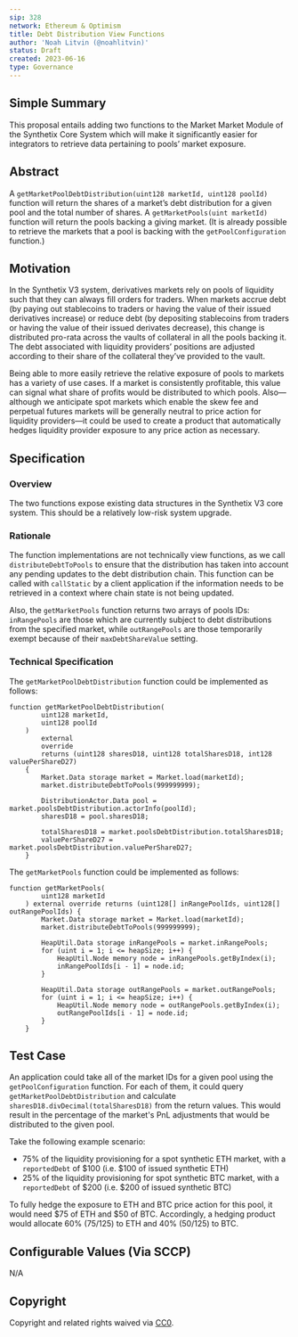 ```yaml
---
sip: 328
network: Ethereum & Optimism
title: Debt Distribution View Functions
author: 'Noah Litvin (@noahlitvin)'
status: Draft
created: 2023-06-16
type: Governance
---
```


## Simple Summary

This proposal entails adding two functions to the Market Market Module of the Synthetix Core System which will make it significantly easier for integrators to retrieve data pertaining to pools’ market exposure.

## Abstract

A `getMarketPoolDebtDistribution(uint128 marketId, uint128 poolId)` function will return the shares of a market’s debt distribution for a given pool and the total number of shares. A `getMarketPools(uint marketId)` function will return the pools backing a giving market. (It is already possible to retrieve the markets that a pool is backing with the `getPoolConfiguration` function.)

## Motivation

In the Synthetix V3 system, derivatives markets rely on pools of liquidity such that they can always fill orders for traders. When markets accrue debt (by paying out stablecoins to traders or having the value of their issued derivatives increase) or reduce debt (by depositing stablecoins from traders or having the value of their issued derivates decrease), this change is distributed pro-rata across the vaults of collateral in all the pools backing it. The debt associated with liquidity providers’ positions are adjusted according to their share of the collateral they’ve provided to the vault.

Being able to more easily retrieve the relative exposure of pools to markets has a variety of use cases. If a market is consistently profitable, this value can signal what share of profits would be distributed to which pools. Also—although we anticipate spot markets which enable the skew fee and perpetual futures markets will be generally neutral to price action for liquidity providers—it could be used to create a product that automatically hedges liquidity provider exposure to any price action as necessary.

## Specification

### Overview

The two functions expose existing data structures in the Synthetix V3 core system. This should be a relatively low-risk system upgrade.

### Rationale

The function implementations are not technically view functions, as we call `distributeDebtToPools` to ensure that the distribution has taken into account any pending updates to the debt distribution chain. This function can be called with `callStatic` by a client application if the information needs to be retrieved in a context where chain state is not being updated.

Also, the `getMarketPools` function returns two arrays of pools IDs: `inRangePools` are those which are currently subject to debt distributions from the specified market, while `outRangePools` are those temporarily exempt because of their `maxDebtShareValue` setting.

### Technical Specification

The `getMarketPoolDebtDistribution` function could be implemented as follows:

```solidity
function getMarketPoolDebtDistribution(
        uint128 marketId,
        uint128 poolId
    )
        external
        override
        returns (uint128 sharesD18, uint128 totalSharesD18, int128 valuePerShareD27)
    {
        Market.Data storage market = Market.load(marketId);
        market.distributeDebtToPools(999999999);

        DistributionActor.Data pool = market.poolsDebtDistribution.actorInfo(poolId);
        sharesD18 = pool.sharesD18;

        totalSharesD18 = market.poolsDebtDistribution.totalSharesD18;
        valuePerShareD27 = market.poolsDebtDistribution.valuePerShareD27;
    }
```

The `getMarketPools` function could be implemented as follows:

```solidity
function getMarketPools(
        uint128 marketId
    ) external override returns (uint128[] inRangePoolIds, uint128[] outRangePoolIds) {
        Market.Data storage market = Market.load(marketId);
        market.distributeDebtToPools(999999999);

        HeapUtil.Data storage inRangePools = market.inRangePools;
        for (uint i = 1; i <= heapSize; i++) {
            HeapUtil.Node memory node = inRangePools.getByIndex(i);
            inRangePoolIds[i - 1] = node.id;
        }

        HeapUtil.Data storage outRangePools = market.outRangePools;
        for (uint i = 1; i <= heapSize; i++) {
            HeapUtil.Node memory node = outRangePools.getByIndex(i);
            outRangePoolIds[i - 1] = node.id;
        }
    }
```

## Test Case

An application could take all of the market IDs for a given pool using the `getPoolConfiguration` function. For each of them, it could query `getMarketPoolDebtDistribution` and calculate `sharesD18.divDecimal(totalSharesD18)` from the return values. This would result in the percentage of the market's PnL adjustments that would be distributed to the given pool.

Take the following example scenario:

- 75% of the liquidity provisioning for a spot synthetic ETH market, with a `reportedDebt` of $100 (i.e. $100 of issued synthetic ETH)
- 25% of the liquidity provisioning for spot synthetic BTC market, with a `reportedDebt` of $200 (i.e. $200 of issued synthetic BTC)

To fully hedge the exposure to ETH and BTC price action for this pool, it would need $75 of ETH and $50 of BTC. Accordingly, a hedging product would allocate 60% (75/125) to ETH and 40% (50/125) to BTC.

## Configurable Values (Via SCCP)

N/A

## Copyright

Copyright and related rights waived via [CC0](https://creativecommons.org/publicdomain/zero/1.0/).

